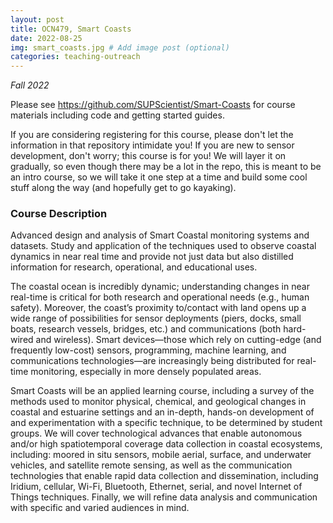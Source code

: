 ```yaml
---
layout: post
title: OCN479, Smart Coasts
date: 2022-08-25
img: smart_coasts.jpg # Add image post (optional)
categories: teaching-outreach
---
```


*Fall 2022*

Please see https://github.com/SUPScientist/Smart-Coasts for course materials including code and getting started guides.

If you are considering registering for this course, please don't let the information in that repository intimidate you! If you are new to sensor development, don't worry; this course is for you! We will layer it on gradually, so even though there may be a lot in the repo, this is meant to be an intro course, so we will take it one step at a time and build some cool stuff along the way (and hopefully get to go kayaking).

### Course Description
Advanced design and analysis of Smart Coastal monitoring systems and datasets. Study and application of the techniques used to observe coastal dynamics in near real time and provide not just data but also distilled information for research, operational, and educational uses.

The coastal ocean is incredibly dynamic; understanding changes in near real-time is critical for both research and operational needs (e.g., human safety). Moreover, the coast’s proximity to/contact with land opens up a wide range of possibilities for sensor deployments (piers, docks, small boats, research vessels, bridges, etc.) and communications (both hard-wired and wireless). Smart devices—those which rely on cutting-edge (and frequently low-cost) sensors, programming, machine learning, and communications technologies—are increasingly being distributed for real-time monitoring, especially in more densely populated areas. 

Smart Coasts will be an applied learning course, including a survey of the methods used to monitor physical, chemical, and geological changes in coastal and estuarine settings and an in-depth, hands-on development of and experimentation with a specific technique, to be determined by student groups. We will cover technological advances that enable autonomous and/or high spatiotemporal coverage data collection in coastal ecosystems, including: moored in situ sensors, mobile aerial, surface, and underwater vehicles, and satellite remote sensing, as well as the communication technologies that enable rapid data collection and dissemination, including Iridium, cellular, Wi-Fi, Bluetooth, Ethernet, serial, and novel Internet of Things techniques. Finally, we will refine data analysis and communication with specific and varied audiences in mind. 
